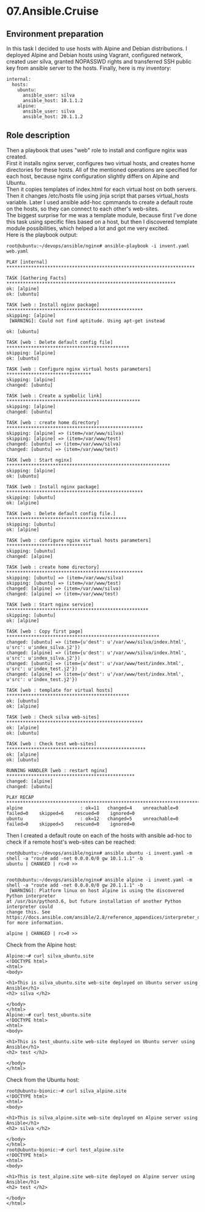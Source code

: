 # 07.Ansible.Cruise  
## Environment preparation  
In this task I decided to use hosts with Alpine and Debian distributions. I deployed Alpine and Debian hosts using Vagrant, configured network, created user silva, granted NOPASSWD rights and transferred SSH public key from ansible server to the hosts. Finally, here is my inventory:  
```
internal:
  hosts:
    ubuntu:
      ansible_user: silva
      ansible_host: 10.1.1.2
    alpine:
      ansible_user: silva
      ansible_host: 20.1.1.2
```  
## Role description  
Then a playbook that uses "web" role to install and configure nginx was created.  
First it installs nginx server, configures two virtual hosts, and creates home directories for these hosts. All of the mentioned operations are specified for each host, because nginx configuration slightly differs on Alpine and Ubuntu.  
Then it copies templates of index.html for each virtual host on both servers. Then it changes /etc/hosts file using jinja script that parses virtual_hosts variable. Later I used ansible add-hoc cpmmands to create a default route on the hosts, so they can connect to each other's web-sites.  
The biggest surprise for me was a template module, because first I've done this task using specific files based on a host, but then I discovered template module possibilities, which helped a lot and got me very excited.  
Here is the playbook output:  
```
root@ubuntu:~/devops/ansible/nginx# ansible-playbook -i invent.yaml web.yaml

PLAY [internal] *********************************************************************

TASK [Gathering Facts] **************************************************************
ok: [alpine]
ok: [ubuntu]

TASK [web : Install nginx package] **************************************************
skipping: [alpine]
 [WARNING]: Could not find aptitude. Using apt-get instead

ok: [ubuntu]

TASK [web : Delete default config file] *********************************************
skipping: [alpine]
ok: [ubuntu]

TASK [web : Configure nginx virtual hosts parameters] *******************************
skipping: [alpine]
changed: [ubuntu]

TASK [web : Create a symbolic link] *************************************************
skipping: [alpine]
changed: [ubuntu]

TASK [web : create home directory] **************************************************
skipping: [alpine] => (item=/var/www/silva)
skipping: [alpine] => (item=/var/www/test)
changed: [ubuntu] => (item=/var/www/silva)
changed: [ubuntu] => (item=/var/www/test)

TASK [web : Start nginx] ************************************************************
skipping: [alpine]
ok: [ubuntu]

TASK [web : Install nginx package] **************************************************
skipping: [ubuntu]
ok: [alpine]

TASK [web : Delete default config file.] ********************************************
skipping: [ubuntu]
ok: [alpine]

TASK [web : configure nginx virtual hosts parameters] *******************************
skipping: [ubuntu]
changed: [alpine]

TASK [web : create home directory] **************************************************
skipping: [ubuntu] => (item=/var/www/silva)
skipping: [ubuntu] => (item=/var/www/test)
changed: [alpine] => (item=/var/www/silva)
changed: [alpine] => (item=/var/www/test)

TASK [web : Start nginx service] ****************************************************
skipping: [ubuntu]
ok: [alpine]

TASK [web : Copy first page] ********************************************************
changed: [ubuntu] => (item={u'dest': u'/var/www/silva/index.html', u'src': u'index_silva.j2'})
changed: [alpine] => (item={u'dest': u'/var/www/silva/index.html', u'src': u'index_silva.j2'})
changed: [ubuntu] => (item={u'dest': u'/var/www/test/index.html', u'src': u'index_test.j2'})
changed: [alpine] => (item={u'dest': u'/var/www/test/index.html', u'src': u'index_test.j2'})

TASK [web : template for virtual hosts] *********************************************
ok: [ubuntu]
ok: [alpine]

TASK [web : Check silva web-sites] **************************************************
ok: [alpine]
ok: [ubuntu]

TASK [web : Check test web-sites] ***************************************************
ok: [alpine]
ok: [ubuntu]

RUNNING HANDLER [web : restart nginx] ***********************************************
changed: [alpine]
changed: [ubuntu]

PLAY RECAP **************************************************************************
alpine                     : ok=11   changed=4    unreachable=0    failed=0    skipped=6    rescued=0    ignored=0
ubuntu                     : ok=12   changed=5    unreachable=0    failed=0    skipped=5    rescued=0    ignored=0
```

Then I created a default route on each of the hosts with ansible ad-hoc to check if a remote host's web-sites can be reached:
```
root@ubuntu:~/devops/ansible/nginx# ansible ubuntu -i invent.yaml -m shell -a "route add -net 0.0.0.0/0 gw 10.1.1.1" -b
ubuntu | CHANGED | rc=0 >>


root@ubuntu:~/devops/ansible/nginx# ansible alpine -i invent.yaml -m shell -a "route add -net 0.0.0.0/0 gw 20.1.1.1" -b
 [WARNING]: Platform linux on host alpine is using the discovered Python interpreter
at /usr/bin/python3.6, but future installation of another Python interpreter could
change this. See
https://docs.ansible.com/ansible/2.8/reference_appendices/interpreter_discovery.html
for more information.

alpine | CHANGED | rc=0 >>
```  

Check from the Alpine host:  
```
Alpine:~# curl silva_ubuntu.site
<!DOCTYPE html>
<html>
<body>

<h1>This is silva_ubuntu.site web-site deployed on Ubuntu server using Ansible</h1>
<h2> silva </h2>

</body>
</html>
Alpine:~# curl test_ubuntu.site
<!DOCTYPE html>
<html>
<body>

<h1>This is test_ubuntu.site web-site deployed on Ubuntu server using Ansible</h1>
<h2> test </h2>

</body>
</html>
```

Check from the Ubuntu host:
```
root@ubuntu-bionic:~# curl silva_alpine.site
<!DOCTYPE html>
<html>
<body>

<h1>This is silva_alpine.site web-site deployed on Alpine server using Ansible</h1>
<h2> silva </h2>

</body>
</html>
root@ubuntu-bionic:~# curl test_alpine.site
<!DOCTYPE html>
<html>
<body>

<h1>This is test_alpine.site web-site deployed on Alpine server using Ansible</h1>
<h2> test </h2>

</body>
</html>
```